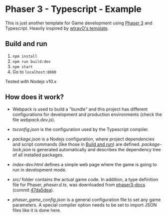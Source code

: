 # Phaser 3 - Typescript - Example

This is just another template for Game development using
[Phaser 3](https://phaser.io/) and Typescript. Heavily inspired by
[wtravO's template](https://github.com/wtravO/phaser3-typescript-template).

## Build and run

1. `npm install`
2. `npm run build:dev`
3. `npm start`
4. Go to `localhost:8080`

Tested with Nodejs v10.x

## How does it work?

* Webpack is used to build a "bundle" and this project has different
    configurations for development and production environments (check the file
    *webpack.dev.js*).

* *tsconfig.json* is the configuration used by the Typescript compiler.

* *package.json* is a Nodejs configuration, where project dependencies and
    script commands (like those in [Build and run](#build-and-run)) are defined.
    *package-lock.json* is generated automatically and describes the dependency
    tree of all installed packages.

* *index-dev.html* defines a simple web page where the game is going to run in
    development mode.

* *src/* folder contains the actual game code. In addition, a type definition
    file for Phaser, *phaser.d.ts*, was downloaded from
    [phaser3-docs](https://github.com/photonstorm/phaser3-docs)
    (commit [47da5dea](https://github.com/photonstorm/phaser3-docs/commit/47da5dea99737a95932c73873758afd6e9e01b08)).

* *phaser_game_config.json* is a general configuration file to set any game
    parameters. A special compiler option needs to be set to import JSON files
    like it is done here.
